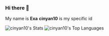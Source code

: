 ### Hi there 👋
My name is **Exa**
**cinyan10** is my specific id

![cinyan10's Stats](https://github-readme-stats.vercel.app/api?username=cinyan10&theme=default&show_icons=true&hide_border=true&count_private=false) ![cinyan10's Top Languages](https://github-readme-stats.vercel.app/api/top-langs/?username=cinyan10&theme=default&show_icons=true&hide_border=true&layout=compact)
